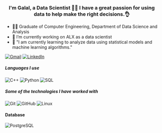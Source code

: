 ### <div align="center">I'm Galal, a Data Scientist 👨‍💻 I have a great passion for using data to help make the right decisions.👌</div>  


- 👨‍🎓 Graduate of Computer Engineering, Department of Data Science and Analysis  
- 🔭 I’m currently working on ALX as a data scientist  
- 🌱 "I am currently learning to analyze data using statistical models and machine learning algorithms."
  
[![Gmail](https://img.shields.io/badge/-GMAIL-D14836?style=for-the-badge&logo=gmail&logoColor=white)](mailto:galalamrewida@gmail.com)
[![LinkedIn](https://img.shields.io/badge/-LINKEDIN-0077B5?style=for-the-badge&logo=linkedin&logoColor=white)](https://www.linkedin.com/in/galal-ewida/)


##### Languages I use

![C++](https://img.shields.io/badge/-C++-000000?style=flat&logo=c%2B%2B)
![Python](https://img.shields.io/badge/-Python-000000?style=flat&logo=python)
![SQL](https://img.shields.io/badge/-SQL-000000?style=flat&logo=postgresql)

##### Some of the technologies I have worked with

![Git](https://img.shields.io/badge/-Git-222222?style=flat&logo=git&logoColor=F05032)
![GitHub](https://img.shields.io/badge/-GitHub-222222?style=flat&logo=github&logoColor=181717)
![Linux](https://img.shields.io/badge/-Linux-222222?style=flat&logo=linux&logoColor=FCC624)



#### Database
![PostgreSQL](https://img.shields.io/badge/-PostgreSQL-336791?style=flat-square&logo=postgresql)


